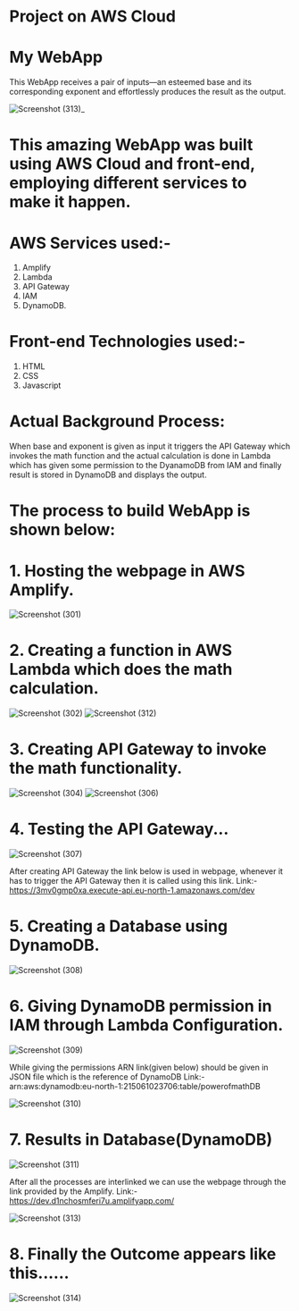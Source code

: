 # Project on AWS Cloud 
# My WebApp
This WebApp receives a pair of inputs—an esteemed base and its corresponding exponent and effortlessly produces the result as the output.

![Screenshot (313)_](https://github.com/KSaiteja05/WebApp/assets/102404293/22091a98-9973-4091-ba47-56c963f275ac)
# This amazing WebApp was built using AWS Cloud and front-end, employing different services to make it happen.
# AWS Services used:-
1. Amplify
2. Lambda
3. API Gateway
4. IAM
5. DynamoDB.
# Front-end Technologies used:-
1. HTML
2. CSS
3. Javascript
# Actual Background Process:
When base and exponent is given as input it triggers the API Gateway which invokes the math function and the actual calculation is done in Lambda which has given some permission to the DyanamoDB from IAM and finally result is stored in DynamoDB and displays the output.
# The process to build WebApp is shown below:
# 1. Hosting the webpage in AWS Amplify.

![Screenshot (301)](https://github.com/KSaiteja05/WebApp/assets/102404293/598f0bcd-f9cc-4e95-819c-d85f3718fbd2)

# 2. Creating a function in AWS Lambda which does the math calculation.
   
![Screenshot (302)](https://github.com/KSaiteja05/WebApp/assets/102404293/e7639d8d-855d-4190-a204-df75ca6b2ed1)
![Screenshot (312)](https://github.com/KSaiteja05/WebApp/assets/102404293/fd8d9b5f-f47a-454a-a95b-e783eddb8788)

# 3. Creating API Gateway to invoke the math functionality.

![Screenshot (304)](https://github.com/KSaiteja05/WebApp/assets/102404293/fcfd7e20-1e97-49f5-a5bf-9bc3b51084bf)
![Screenshot (306)](https://github.com/KSaiteja05/WebApp/assets/102404293/448682f9-de5d-43e7-a649-0ed9c04f5013)

# 4. Testing the API Gateway...

![Screenshot (307)](https://github.com/KSaiteja05/WebApp/assets/102404293/26cbbe32-4cc9-452f-a86c-64d5d4b3bdd6)

After creating API Gateway the link below is used in webpage, whenever it has to trigger the API Gateway then it is called using this link.
Link:- https://3mv0gmp0xa.execute-api.eu-north-1.amazonaws.com/dev

# 5. Creating a Database using DynamoDB.

![Screenshot (308)](https://github.com/KSaiteja05/WebApp/assets/102404293/3144131e-a197-4b6a-ad0c-19b2055d3339)

# 6. Giving DynamoDB permission in IAM through Lambda Configuration.

![Screenshot (309)](https://github.com/KSaiteja05/WebApp/assets/102404293/fe99445b-f803-4191-8a0c-51ee2a42007d)

While giving the permissions ARN link(given below) should be given in JSON file which is the reference of DynamoDB
Link:- arn:aws:dynamodb:eu-north-1:215061023706:table/powerofmathDB

![Screenshot (310)](https://github.com/KSaiteja05/WebApp/assets/102404293/8a8b2bf6-a827-4dbb-9a07-f4147fb15fd6)

# 7. Results in Database(DynamoDB)

![Screenshot (311)](https://github.com/KSaiteja05/WebApp/assets/102404293/390d956a-46a8-4906-8bb6-d317864fc6ba)

After all the processes are interlinked we can use the webpage through the link provided by the  Amplify.
Link:- https://dev.d1nchosmferi7u.amplifyapp.com/

![Screenshot (313)](https://github.com/KSaiteja05/WebApp/assets/102404293/92027b6a-be9c-444d-91d2-abf95172aac2)

# 8. Finally the Outcome appears like this......

![Screenshot (314)](https://github.com/KSaiteja05/WebApp/assets/102404293/b09bd1ec-07ce-4edf-ad79-376d9805e093)
